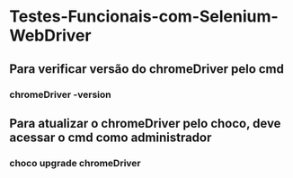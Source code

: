 # Testes-Funcionais-com-Selenium-WebDriver
## Para verificar versão do chromeDriver pelo cmd
### chromeDriver  -version
## Para atualizar o chromeDriver pelo choco, deve acessar o cmd como administrador
### choco upgrade chromeDriver
